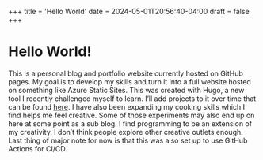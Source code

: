 +++
title = 'Hello World'
date = 2024-05-01T20:56:40-04:00
draft = false
+++


# Hello World!

This is a personal blog and portfolio website currently hosted on GitHub pages. My goal is to develop my skills and turn it into a full website hosted on something like Azure Static Sites.
This was created with Hugo, a new tool I recently challenged myself to learn. I’ll add projects to it over time that can be found [here](/projects). I have also been expanding my cooking skills which I find helps me feel creative.  Some of those experiments may also end up on here at some point as a sub blog. I find programming to be an extension of my creativity.  I don’t think people explore other creative outlets enough.
Last thing of major note for now is that this was also set up to use GitHub Actions for CI/CD. 